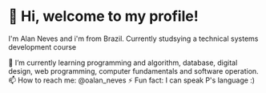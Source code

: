 # 👋 Hi, welcome to my profile!

I'm Alan Neves and i'm from Brazil. Currently studsying a technical systems development course

🌱 I’m currently learning programming and algorithm, database, digital design, web programming, computer fundamentals and software operation.
📫 How to reach me: @oalan_neves
⚡ Fun fact: I can speak P's language :)
